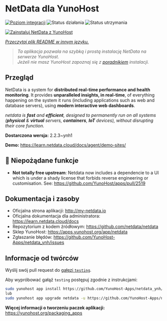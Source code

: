<!--
To README zostało automatycznie wygenerowane przez <https://github.com/YunoHost/apps/tree/master/tools/readme_generator>
Nie powinno być ono edytowane ręcznie.
-->

# NetData dla YunoHost

[![Poziom integracji](https://apps.yunohost.org/badge/integration/netdata)](https://ci-apps.yunohost.org/ci/apps/netdata/)
![Status działania](https://apps.yunohost.org/badge/state/netdata)
![Status utrzymania](https://apps.yunohost.org/badge/maintained/netdata)

[![Zainstaluj NetData z YunoHost](https://install-app.yunohost.org/install-with-yunohost.svg)](https://install-app.yunohost.org/?app=netdata)

*[Przeczytaj plik README w innym języku.](./ALL_README.md)*

> *Ta aplikacja pozwala na szybką i prostą instalację NetData na serwerze YunoHost.*  
> *Jeżeli nie masz YunoHost zapoznaj się z [poradnikiem](https://yunohost.org/install) instalacji.*

## Przegląd

NetData is a system for **distributed real-time performance and health monitoring**.
It provides **unparalleled insights, in real-time**, of everything happening on the
system it runs (including applications such as web and database servers), using
**modern interactive web dashboards**.

_netdata is **fast** and **efficient**, designed to permanently run on all systems
(**physical** & **virtual** servers, **containers**, **IoT** devices), without
disrupting their core function._


**Dostarczona wersja:** 2.2.3~ynh1

**Demo:** <https://learn.netdata.cloud/docs/agent/demo-sites/>
## :red_circle: Niepożądane funkcje

- **Not totally free upstream**: Netdata now includes a dependencie to a UI which is under a shady license that forbids reverse engineering or customisation. See: https://github.com/YunoHost/apps/pull/2519

## Dokumentacja i zasoby

- Oficjalna strona aplikacji: <http://my-netdata.io>
- Oficjalna dokumentacja dla administratora: <https://learn.netdata.cloud/docs>
- Repozytorium z kodem źródłowym: <https://github.com/netdata/netdata>
- Sklep YunoHost: <https://apps.yunohost.org/app/netdata>
- Zgłaszanie błędów: <https://github.com/YunoHost-Apps/netdata_ynh/issues>

## Informacje od twórców

Wyślij swój pull request do [gałęzi `testing`](https://github.com/YunoHost-Apps/netdata_ynh/tree/testing).

Aby wypróbować gałąź `testing` postępuj zgodnie z instrukcjami:

```bash
sudo yunohost app install https://github.com/YunoHost-Apps/netdata_ynh/tree/testing --debug
lub
sudo yunohost app upgrade netdata -u https://github.com/YunoHost-Apps/netdata_ynh/tree/testing --debug
```

**Więcej informacji o tworzeniu paczek aplikacji:** <https://yunohost.org/packaging_apps>
